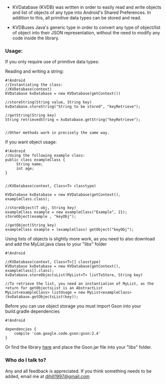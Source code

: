 * KVDatabase (KVDB) was written in order to easily read and write objects and list of objects of any type into Android's Shared Preferences. In addition to this, all primitive data types can be stored and read.

* KVDBuses Java's generic type in order to convert any type of object/list of object into their JSON representation, without the need to modify any code inside the library. 


### Usage: ###

If you only require use of primitive data types:


Reading and writing a string:

```
#!Android
//Instantiating the class:
//KVDatabase(context)
KVDatabase kvDatabase = new KVDatabase(getContext())

//storeString(String value, String key)
kvDatabase.storeString("String to be stored", "keyRetrieve");

//getString(String key)
String retrievedString = kvDatabase.getString("keyRetrieve");


//Other methods work in precisely the same way.
```

If you want object usage:


```
#!Android
//Using the following example class:
public class exampleClass {
     String name;
     int age;
}


//KVDatabase(context, Class<T> classtype)
 
KVDatabase kvDatabase = new KVDatabase(getContext(), exampleClass.class);

//storeObject(T obj, String key)
exampleClass example = new exampleClass("Example", 21);
storeObject(example , "keyObj");

//getObject(String key)
exampleClass example = (exampleClass) getObject("keyObj");

```
Using lists of objects is slightly more work, as you need to also download and add the MyList.java class to your "libs" folder

```
#!Android

//KVDatabase(context, Class<T>[] classtype)
KVDatabase kvDatabase = new KVDatabase(getContext(), exampleClass[].class);
kvDatabase.storeObjectsList(MyList<T> listToStore, String key)

//To retrieve the list, you need an instantiation of MyList, as the return for getObjectsList is an AbstractList
MyList<exampleClass> listUsage = new MyList<exampleClass>(kvDatabase.getObjectsList(key));
```

Before you can use object storage you must import Gson into your build.gradle dependencies

```
#!Android

dependencies {
    compile 'com.google.code.gson:gson:2.4'
}
```

Or find the library [here](http://search.maven.org/#artifactdetails%7Ccom.google.code.gson%7Cgson%7C2.8.0%7C) and place the Gson.jar file into your "libs" folder.

### Who do I talk to? ###
Any and all feedback is appreciated. If you think something needs to be added, email me at djhill1997@gmail.com